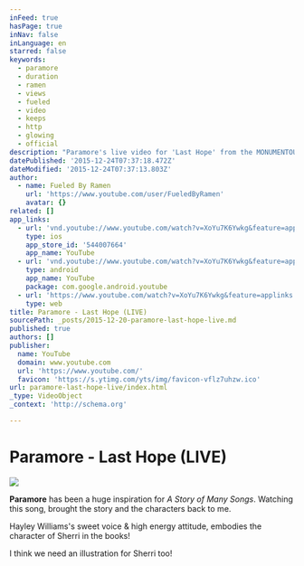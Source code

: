 ```yaml
---
inFeed: true
hasPage: true
inNav: false
inLanguage: en
starred: false
keywords:
  - paramore
  - duration
  - ramen
  - views
  - fueled
  - video
  - keeps
  - http
  - glowing
  - official
description: "Paramore's live video for 'Last Hope' from the MONUMENTOUR in Chicago, Illinois on July 11, 2014. The song originally appears on the self-titled album - available now on Fueled By Ramen."
datePublished: '2015-12-24T07:37:18.472Z'
dateModified: '2015-12-24T07:37:13.803Z'
author:
  - name: Fueled By Ramen
    url: 'https://www.youtube.com/user/FueledByRamen'
    avatar: {}
related: []
app_links:
  - url: 'vnd.youtube://www.youtube.com/watch?v=XoYu7K6Ywkg&feature=applinks'
    type: ios
    app_store_id: '544007664'
    app_name: YouTube
  - url: 'vnd.youtube://www.youtube.com/watch?v=XoYu7K6Ywkg&feature=applinks'
    type: android
    app_name: YouTube
    package: com.google.android.youtube
  - url: 'https://www.youtube.com/watch?v=XoYu7K6Ywkg&feature=applinks'
    type: web
title: Paramore - Last Hope (LIVE)
sourcePath: _posts/2015-12-20-paramore-last-hope-live.md
published: true
authors: []
publisher:
  name: YouTube
  domain: www.youtube.com
  url: 'https://www.youtube.com/'
  favicon: 'https://s.ytimg.com/yts/img/favicon-vflz7uhzw.ico'
url: paramore-last-hope-live/index.html
_type: VideoObject
_context: 'http://schema.org'

---
```

# Paramore - Last Hope (LIVE)
![](https://s3-us-west-2.amazonaws.com/the-grid-img/p/15bbffe5f9c0ea569b4fdd3773377d8d4184d7d4.jpg)

**Paramore** has been a huge inspiration for _A Story of Many Songs_. Watching this song, brought the story and the characters back to me.

Hayley Williams's sweet voice & high energy attitude, embodies the character of Sherri in the books! 

I think we need an illustration for Sherri too!
